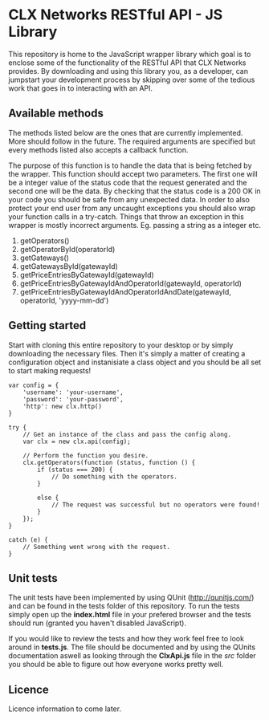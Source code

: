 # CLX Networks RESTful API - JS Library

This repository is home to the JavaScript wrapper library which goal is to enclose some of the functionality of the RESTful API that CLX Networks provides. By downloading and using this library 
you, as a developer, can jumpstart your development process by skipping over some of the tedious work that goes in to interacting with an API.

## Available methods

The methods listed below are the ones that are currently implemented. More should follow in the future. The required arguments are specified but every methods listed also accepts a callback function.

The purpose of this function is to handle the data that is being fetched by the wrapper. This function should accept two parameters. The first one will be a integer value of the status code that the 
request generated and the second one will be the data. By checking that the status code is a 200 OK in your code you should be safe from any unexpected data. In order to also protect your end user 
from any uncaught exceptions you should also wrap your function calls in a try-catch. Things that throw an exception in this wrapper is mostly incorrect arguments. Eg. passing a string as a integer etc.

1. getOperators()
2. getOperatorById(operatorId)
3. getGateways()
4. getGatewaysById(gatewayId)
5. getPriceEntriesByGatewayId(gatewayId)
6. getPriceEntriesByGatewayIdAndOperatorId(gatewayId, operatorId)
7. getPriceEntriesByGatewayIdAndOperatorIdAndDate(gatewayId, operatorId, 'yyyy-mm-dd')

## Getting started

Start with cloning this entire repository to your desktop or by simply downloading the necessary files. Then it's simply a matter of creating a configuration object and instanisiate a class object 
and you should be all set to start making requests!

```
var config = {
	'username': 'your-username',
	'password': 'your-password',
	'http': new clx.http()
}

try {
	// Get an instance of the class and pass the config along.
	var clx = new clx.api(config);

	// Perform the function you desire.
	clx.getOperators(function (status, function () {
		if (status === 200) {
			// Do something with the operators.
		}

		else {
			// The request was successful but no operators were found!
		}
	});
}

catch (e) {
	// Something went wrong with the request.	
}
```

## Unit tests

The unit tests have been implemented by using QUnit (http://qunitjs.com/) and can be found in the tests folder of this repository. To run the tests simply open up the **index.html** file in your 
prefered browser and the tests should run (granted you haven't disabled JavaScript).

If you would like to review the tests and how they work feel free to look around in **tests.js**. The file should be documented and by using the QUnits documentation aswell as looking through the 
**ClxApi.js** file in the *src* folder you should be able to figure out how everyone works pretty well.

## Licence

Licence information to come later.